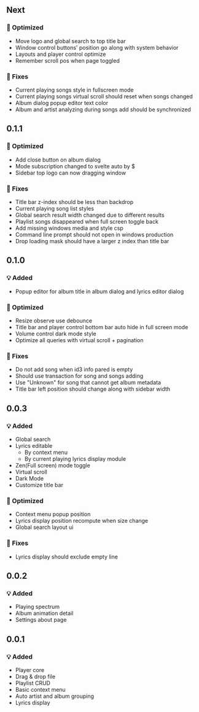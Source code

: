 ## Next

### 💪 Optimized

* Move logo and global search to top title bar
* Window control buttons' position go along with system behavior
* Layouts and player control optimize
* Remember scroll pos when page toggled

### 🐛 Fixes

* Current playing songs style in fullscreen mode
* Current playing songs virtual scroll should reset when songs changed
* Album dialog popup editor text color
* Album and artist analyzing during songs add should be synchronized

## 0.1.1

### 💪 Optimized

* Add close button on album dialog
* Mode subscription changed to svelte auto by $
* Sidebar top logo can now dragging window

### 🐛 Fixes

* Title bar z-index should be less than backdrop
* Current playing song list styles
* Global search result width changed due to different results
* Playlist songs disappeared when full screen toggle back
* Add missing windows media and style csp 
* Command line prompt should not open in windows production
* Drop loading mask should have a larger z index than title bar

## 0.1.0

### 💡 Added

* Popup editor for album title in album dialog and lyrics editor dialog

### 💪 Optimized

* Resize observe use debounce
* Title bar and player control bottom bar auto hide in full screen mode
* Volume control dark mode style
* Optimize all queries with virtual scroll + pagination

### 🐛 Fixes

* Do not add song when id3 info pared is empty 
* Should use transaction for song and songs adding
* Use "Unknown" for song that cannot get album metadata
* Title bar left position should change along with sidebar width

## 0.0.3

### 💡 Added

* Global search
* Lyrics editable
  * By context menu
  * By current playing lyrics display module 
* Zen(Full screen) mode toggle
* Virtual scroll
* Dark Mode
* Customize title bar

### 💪 Optimized

* Context menu popup position
* Lyrics display position recompute when size change
* Global search layout ui

### 🐛 Fixes

* Lyrics display should exclude empty line

## 0.0.2

### 💡 Added

* Playing spectrum
* Album animation detail
* Settings about page

## 0.0.1


### 💡 Added

* Player core
* Drag & drop file
* Playlist CRUD
* Basic context menu
* Auto artist and album grouping
* Lyrics display